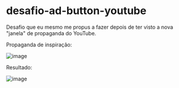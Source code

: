 # desafio-ad-button-youtube
Desafio que eu mesmo me propus a fazer depois de ter visto a nova "janela" de propaganda do YouTube.

Propaganda de inspiração:

![image](https://github.com/victorrlo/desafio-ad-button-youtube/assets/42052096/e5e84dc4-fc68-4220-a7d8-8de80a8b7916)

Resultado:

![image](https://github.com/victorrlo/desafio-ad-button-youtube/assets/42052096/4b3deea0-8340-4b3c-8628-a65f3e6312a1)
